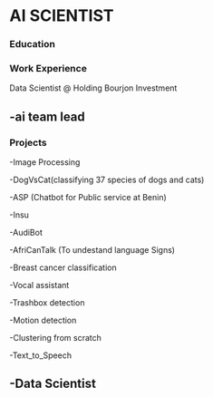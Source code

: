 # AI SCIENTIST 
### Education

### Work Experience 
Data Scientist @ Holding Bourjon Investment 

-ai team lead 
-

### Projects
-Image Processing
  
-DogVsCat(classifying 37 species of dogs and cats)

-ASP (Chatbot for Public service at Benin) 

-Insu

-AudiBot

-AfriCanTalk (To undestand language Signs)

-Breast cancer classification

-Vocal assistant

-Trashbox detection

-Motion detection

-Clustering from scratch 

-Text_to_Speech 




-Data Scientist 
-
